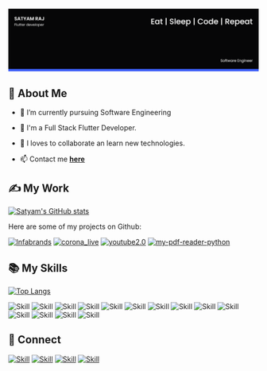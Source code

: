 ![cover](./cover.png)

## 👩 About Me

- 🔭 I’m currently pursuing Software Engineering

- 🌱 I'm a Full Stack Flutter Developer.

- 👯 I loves to collaborate an learn new technologies.

- 📫 Contact me **[here](1905053@kiit.ac.in)**

## ✍ My Work

[![Satyam's GitHub stats](https://github-readme-stats.vercel.app/api?username=satyamraj123&show_icons=true&theme=dark&count_private=true&include_all_commits=true)](https://github.com/satyamraj123)

Here are some of my projects on Github:

[![Infabrands](https://github-readme-stats.vercel.app/api/pin/?username=kudosware-com&repo=adgram&show_icons=true&theme=dark)](https://github.com/kudosware-com/adgram)
[![corona_live](https://github-readme-stats.vercel.app/api/pin/?username=satyamraj123&repo=corona_live&show_icons=true&theme=dark)](https://github.com/satyamraj123/corona_live)
[![youtube2.0](https://github-readme-stats.vercel.app/api/pin/?username=satyamraj123&repo=youtube2.0&show_icons=true&theme=dark)](https://github.com/satyamraj123/youtube2.0)
[![my-pdf-reader-python](https://github-readme-stats.vercel.app/api/pin/?username=satyamraj123&repo=my-pdf-reader-python&show_icons=true&theme=dark)](https://github.com/satyamraj123/my-pdf-reader-python)

## 📚 My Skills

[![Top Langs](https://github-readme-stats.vercel.app/api/top-langs/?username=satyamraj123&layout=compact&show_icons=true&theme=dark)](https://github.com/satyamraj123/satyamraj123)

![Skill](https://img.shields.io/badge/HTML5-E34F26?style=for-the-badge&logo=html5&logoColor=white)
![Skill](https://img.shields.io/badge/CSS3-1572B6?style=for-the-badge&logo=css3&logoColor=white)
![Skill](https://img.shields.io/badge/JavaScript-323330?style=for-the-badge&logo=javascript&logoColor=F7DF1E)
![Skill](https://img.shields.io/badge/Node.js-43853D?style=for-the-badge&logo=node.js&logoColor=white)
![Skill](https://img.shields.io/badge/npm-CB3837?style=for-the-badge&logo=npm&logoColor=white)
![Skill](https://img.shields.io/badge/Java-ED8B00?style=for-the-badge&logo=java&logoColor=white)
![Skill](https://img.shields.io/badge/Markdown-000000?style=for-the-badge&logo=markdown&logoColor=white)
![Skill](https://img.shields.io/badge/Bootstrap-563D7C?style=for-the-badge&logo=bootstrap&logoColor=white)
![Skill](https://img.shields.io/badge/Google_Cloud-4285F4?style=for-the-badge&logo=google-cloud&logoColor=white)
![Skill](https://img.shields.io/badge/firebase-ffca28?style=for-the-badge&logo=firebase&logoColor=white)
![Skill](https://img.shields.io/badge/Git-F05032?style=for-the-badge&logo=git&logoColor=white)
![Skill](https://img.shields.io/badge/Postman-FF6C37?style=for-the-badge&logo=Postman&logoColor=white)
![Skill](https://img.shields.io/badge/Visual_Studio_Code-0078D4?style=for-the-badge&logo=visual%20studio%20code&logoColor=white)
![Skill](https://img.shields.io/badge/Microsoft_Office-D83B01?style=for-the-badge&logo=microsoft-office&logoColor=white)

## 🤝 Connect

[![Skill](https://img.shields.io/badge/LinkedIn-0077B5?style=for-the-badge&logo=linkedin&logoColor=white)](https://www.linkedin.com)
[![Skill](https://img.shields.io/badge/Twitter-1DA1F2?style=for-the-badge&logo=twitter&logoColor=white)](https://twitter.com)
[![Skill](https://img.shields.io/badge/Instagram-E4405F?style=for-the-badge&logo=instagram&logoColor=white)]()
[![Skill](https://img.shields.io/badge/GitHub-100000?style=for-the-badge&logo=github&logoColor=white)](https://github.com/satyamraj123)


